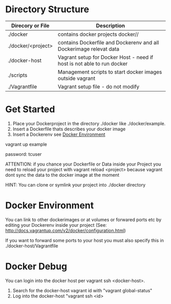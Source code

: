 Directory Structure
===================

| Direcory or File     | Description                                                            |
|----------------------|------------------------------------------------------------------------|
| ./docker             | contains docker projects docker/<project>/                             |
| ./docker/\<project\> | contains Dockerfile and Dockerenv and all Dockerimage relevat data     |
| ./docker-host        | Vagrant setup for Docker Host - need if host is not able to run docker |
| ./scripts            | Management scripts to start docker images outside vagrant              |
| ./Vagrantfile        | Vagrant setup file - do not modify                                     |

Get Started
===========

1. Place your Dockerproject in the directory ./docker like ./docker/example.
2. Insert a Dockerfile thats describes your docker image
3. Insert a Dockerenv see [Docker Environment](#docker-environment)

vagrant up example

password: tcuser

ATTENTION: if you chance your Dockerfile or Data inside your Project you need to reload your project with vagrant reload \<project\> because vagrant dont sync the data to the docker image at the moment

HINT: You can clone or symlink your project into ./docker directory 

Docker Environment
==================

You can link to other dockerimages or at volumes or forwared ports etc by editing your Dockerenv inside your project (See: http://docs.vagrantup.com/v2/docker/configuration.html)

If you want to forward some ports to your host you must also specify this in ./docker-host/Vagrantfile

Docker Debug
==============
You can login into the docker host per vagrant ssh \<docker-host\>. 

1. Search for the docker-host vagrant id with "vagrant global-status"
2. Log into the docker-host "vagrant ssh \<id\>

